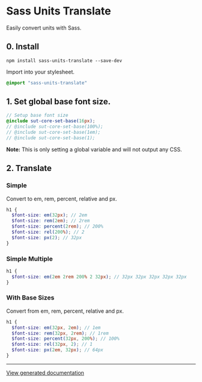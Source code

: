 # Sass Units Translate

Easily convert units with Sass.

## 0. Install

```
npm install sass-units-translate --save-dev
```

Import into your stylesheet.

```sass
@import "sass-units-translate"
```

## 1. Set global base font size.

```scss
// Setup base font size
@include sut-core-set-base(16px);
// @include sut-core-set-base(100%);
// @include sut-core-set-base(1em);
// @include sut-core-set-base(1);
```

**Note:** This is only setting a global variable and will not output any CSS.

## 2. Translate

### Simple

Convert to em, rem, percent, relative and px.

```scss
h1 {
  $font-size: em(32px); // 2em
  $font-size: rem(2em); // 2rem
  $font-size: percent(2rem); // 200%
  $font-size: rel(200%); // 2
  $font-size: px(2); // 32px
}
```

### Simple Multiple

```scss
h1 {
  $font-size: em(2em 2rem 200% 2 32px); // 32px 32px 32px 32px 32px
}
```

### With Base Sizes

Convert from em, rem, percent, relative and px.

```scss
h1 {
  $font-size: em(32px, 2em); // 1em
  $font-size: rem(32px, 2rem); // 1rem
  $font-size: percent(32px, 200%); // 100%
  $font-size: rel(32px, 2); // 1
  $font-size: px(2em, 32px); // 64px
}
```

---

[View generated documentation](https://github.com/ellioseven/sass-units-translate/tree/master/doc)
